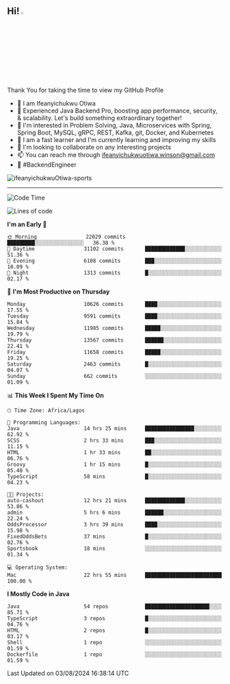 <!-- BLOG-POST-LIST:START --><!-- BLOG-POST-LIST:END -->

## Hi! <img src="https://media.giphy.com/media/hvRJCLFzcasrR4ia7z/giphy.gif" width="4%"> 

Thank You for taking the time to view my GitHub Profile

- 👋 I am Ifeanyichukwu Otiwa
- 🚀 Experienced Java Backend Pro, boosting app performance, security, & scalability. Let's build something extraordinary together!
- 👀 I'm interested in Problem Solving, Java, Microservices with Spring, Spring Boot, MySQL, gRPC, REST, Kafka, git, Docker, and Kubernetes
- 🌱 I am a fast learner and I'm currently learning and improving my skills
- 💞️ I'm looking to collaborate on any interesting projects
- 📫 You can reach me through ifeanyichukwuotiwa.winson@gmail.com
- 🚀 #BackendEngineer

<p align="left" marginTop="10px"> <img src="https://komarev.com/ghpvc/?username=ifeanyichukwuOtiwa-sports&label=Profile%20views&color=0e75b6&style=for-the-badge" alt="ifeanyichukwuOtiwa-sports" /> </p>

***

<!--START_SECTION:waka-->
![Code Time](http://img.shields.io/badge/Code%20Time-2%2C720%20hrs%2029%20mins-blue)

![Lines of code](https://img.shields.io/badge/From%20Hello%20World%20I%27ve%20Written-15.1%20million%20lines%20of%20code-blue)

**I'm an Early 🐤** 

```text
🌞 Morning                22029 commits       █████████░░░░░░░░░░░░░░░░   36.38 % 
🌆 Daytime                31102 commits       █████████████░░░░░░░░░░░░   51.36 % 
🌃 Evening                6108 commits        ███░░░░░░░░░░░░░░░░░░░░░░   10.09 % 
🌙 Night                  1313 commits        █░░░░░░░░░░░░░░░░░░░░░░░░   02.17 % 
```
📅 **I'm Most Productive on Thursday** 

```text
Monday                   10626 commits       ████░░░░░░░░░░░░░░░░░░░░░   17.55 % 
Tuesday                  9591 commits        ████░░░░░░░░░░░░░░░░░░░░░   15.84 % 
Wednesday                11985 commits       █████░░░░░░░░░░░░░░░░░░░░   19.79 % 
Thursday                 13567 commits       ██████░░░░░░░░░░░░░░░░░░░   22.41 % 
Friday                   11658 commits       █████░░░░░░░░░░░░░░░░░░░░   19.25 % 
Saturday                 2463 commits        █░░░░░░░░░░░░░░░░░░░░░░░░   04.07 % 
Sunday                   662 commits         ░░░░░░░░░░░░░░░░░░░░░░░░░   01.09 % 
```


📊 **This Week I Spent My Time On** 

```text
🕑︎ Time Zone: Africa/Lagos

💬 Programming Languages: 
Java                     14 hrs 25 mins      ████████████████░░░░░░░░░   62.92 % 
SCSS                     2 hrs 33 mins       ███░░░░░░░░░░░░░░░░░░░░░░   11.15 % 
HTML                     1 hr 33 mins        ██░░░░░░░░░░░░░░░░░░░░░░░   06.76 % 
Groovy                   1 hr 15 mins        █░░░░░░░░░░░░░░░░░░░░░░░░   05.48 % 
TypeScript               58 mins             █░░░░░░░░░░░░░░░░░░░░░░░░   04.23 % 

🐱‍💻 Projects: 
auto-cashout             12 hrs 21 mins      █████████████░░░░░░░░░░░░   53.86 % 
admin                    5 hrs 6 mins        ██████░░░░░░░░░░░░░░░░░░░   22.24 % 
OddsProcessor            3 hrs 39 mins       ████░░░░░░░░░░░░░░░░░░░░░   15.98 % 
FixedOddsBets            37 mins             █░░░░░░░░░░░░░░░░░░░░░░░░   02.76 % 
Sportsbook               18 mins             ░░░░░░░░░░░░░░░░░░░░░░░░░   01.34 % 

💻 Operating System: 
Mac                      22 hrs 55 mins      █████████████████████████   100.00 % 
```

**I Mostly Code in Java** 

```text
Java                     54 repos            █████████████████████░░░░   85.71 % 
TypeScript               3 repos             █░░░░░░░░░░░░░░░░░░░░░░░░   04.76 % 
HTML                     2 repos             █░░░░░░░░░░░░░░░░░░░░░░░░   03.17 % 
Shell                    1 repo              ░░░░░░░░░░░░░░░░░░░░░░░░░   01.59 % 
Dockerfile               1 repo              ░░░░░░░░░░░░░░░░░░░░░░░░░   01.59 % 
```




 Last Updated on 03/08/2024 16:38:14 UTC
<!--END_SECTION:waka-->

<!--
<p align="center">
![trophy](https://github-profile-trophy.vercel.app/?username=ifeanyichukwuOtiwa-sports&theme=onedark) (https://github.com/ryo-ma/github-profile-trophy)
</p>
-->

<!---
ifeanyi-otiwa/ifeanyi-otiwa is a ✨ special ✨ repository because its `README.md` (this file) appears on your GitHub profile.
You can click the Preview link to take a look at your changes.
--->
